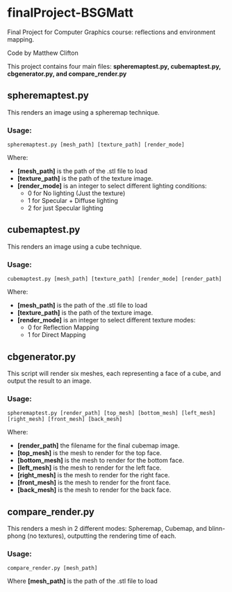 # finalProject-BSGMatt
Final Project for Computer Graphics course: reflections and environment mapping.

Code by Matthew Clifton

This project contains four main files:
    **spheremaptest.py, cubemaptest.py, cbgenerator.py, and compare_render.py**

## spheremaptest.py

This renders an image using a spheremap technique. 

### Usage: 

    spheremaptest.py [mesh_path] [texture_path] [render_mode]

Where: 
* **[mesh_path]** is the path of the .stl file to load
* **[texture_path]** is the path of the texture image. 
* **[render_mode]** is an integer to select different lighting conditions:
    * 0 for No lighting (Just the texture)
    * 1 for Specular + Diffuse lighting
    * 2 for just Specular lighting

## cubemaptest.py

This renders an image using a cube technique. 

### Usage: 

    cubemaptest.py [mesh_path] [texture_path] [render_mode] [render_path]

Where: 
* **[mesh_path]** is the path of the .stl file to load
* **[texture_path]** is the path of the texture image. 
* **[render_mode]** is an integer to select different texture modes:
    * 0 for Reflection Mapping
    * 1 for Direct Mapping

## cbgenerator.py

This script will render six meshes, each representing a face of a cube, and output the result to an image. 

### Usage: 

    spheremaptest.py [render_path] [top_mesh] [bottom_mesh] [left_mesh] [right_mesh] [front_mesh] [back_mesh]

Where: 
* **[render_path]** the filename for the final cubemap image. 
* **[top_mesh]** is the mesh to render for the top face. 
* **[bottom_mesh]** is the mesh to render for the bottom face. 
* **[left_mesh]** is the mesh to render for the left face. 
* **[right_mesh]** is the mesh to render for the right face. 
* **[front_mesh]** is the mesh to render for the front face. 
* **[back_mesh]** is the mesh to render for the back face. 

## compare_render.py

This renders a mesh in 2 different modes: Spheremap, Cubemap, and blinn-phong (no textures), outputting the rendering time of each.  

### Usage: 

    compare_render.py [mesh_path] 

Where **[mesh_path]** is the path of the .stl file to load






